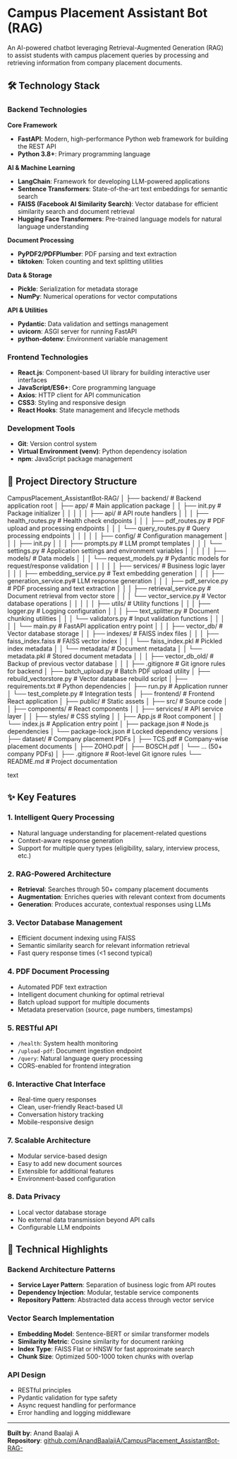 # Campus Placement Assistant Bot (RAG)

An AI-powered chatbot leveraging Retrieval-Augmented Generation (RAG) to assist students with campus placement queries by processing and retrieving information from company placement documents.

## 🛠️ Technology Stack

### Backend Technologies

**Core Framework**
- **FastAPI**: Modern, high-performance Python web framework for building the REST API
- **Python 3.8+**: Primary programming language

**AI & Machine Learning**
- **LangChain**: Framework for developing LLM-powered applications
- **Sentence Transformers**: State-of-the-art text embeddings for semantic search
- **FAISS (Facebook AI Similarity Search)**: Vector database for efficient similarity search and document retrieval
- **Hugging Face Transformers**: Pre-trained language models for natural language understanding

**Document Processing**
- **PyPDF2/PDFPlumber**: PDF parsing and text extraction
- **tiktoken**: Token counting and text splitting utilities

**Data & Storage**
- **Pickle**: Serialization for metadata storage
- **NumPy**: Numerical operations for vector computations

**API & Utilities**
- **Pydantic**: Data validation and settings management
- **uvicorn**: ASGI server for running FastAPI
- **python-dotenv**: Environment variable management

### Frontend Technologies

- **React.js**: Component-based UI library for building interactive user interfaces
- **JavaScript/ES6+**: Core programming language
- **Axios**: HTTP client for API communication
- **CSS3**: Styling and responsive design
- **React Hooks**: State management and lifecycle methods

### Development Tools

- **Git**: Version control system
- **Virtual Environment (venv)**: Python dependency isolation
- **npm**: JavaScript package management

## 📁 Project Directory Structure

CampusPlacement_AssistantBot-RAG/
│
├── backend/ # Backend application root
│ ├── app/ # Main application package
│ │ ├── init.py # Package initializer
│ │ │
│ │ ├── api/ # API route handlers
│ │ │ ├── health_routes.py # Health check endpoints
│ │ │ ├── pdf_routes.py # PDF upload and processing endpoints
│ │ │ └── query_routes.py # Query processing endpoints
│ │ │
│ │ ├── config/ # Configuration management
│ │ │ ├── init.py
│ │ │ ├── prompts.py # LLM prompt templates
│ │ │ └── settings.py # Application settings and environment variables
│ │ │
│ │ ├── models/ # Data models
│ │ │ └── request_models.py # Pydantic models for request/response validation
│ │ │
│ │ ├── services/ # Business logic layer
│ │ │ ├── embedding_service.py # Text embedding generation
│ │ │ ├── generation_service.py# LLM response generation
│ │ │ ├── pdf_service.py # PDF processing and text extraction
│ │ │ ├── retrieval_service.py # Document retrieval from vector store
│ │ │ └── vector_service.py # Vector database operations
│ │ │
│ │ ├── utils/ # Utility functions
│ │ │ ├── logger.py # Logging configuration
│ │ │ ├── text_splitter.py # Document chunking utilities
│ │ │ └── validators.py # Input validation functions
│ │ │
│ │ └── main.py # FastAPI application entry point
│ │
│ ├── vector_db/ # Vector database storage
│ │ ├── indexes/ # FAISS index files
│ │ │ ├── faiss_index.faiss # FAISS vector index
│ │ │ └── faiss_index.pkl # Pickled index metadata
│ │ └── metadata/ # Document metadata
│ │ └── metadata.pkl # Stored document metadata
│ │
│ ├── vector_db_old/ # Backup of previous vector database
│ │
│ ├── .gitignore # Git ignore rules for backend
│ ├── batch_upload.py # Batch PDF upload utility
│ ├── rebuild_vectorstore.py # Vector database rebuild script
│ ├── requirements.txt # Python dependencies
│ ├── run.py # Application runner
│ └── test_complete.py # Integration tests
│
├── frontend/ # Frontend React application
│ ├── public/ # Static assets
│ ├── src/ # Source code
│ │ ├── components/ # React components
│ │ ├── services/ # API service layer
│ │ ├── styles/ # CSS styling
│ │ ├── App.js # Root component
│ │ └── index.js # Application entry point
│ ├── package.json # Node.js dependencies
│ └── package-lock.json # Locked dependency versions
│
├── dataset/ # Company placement PDFs
│ ├── TCS.pdf # Company-wise placement documents
│ ├── ZOHO.pdf
│ ├── BOSCH.pdf
│ └── ... (50+ company PDFs)
│
├── .gitignore # Root-level Git ignore rules
└── README.md # Project documentation

text

## ✨ Key Features

### 1. **Intelligent Query Processing**
- Natural language understanding for placement-related questions
- Context-aware response generation
- Support for multiple query types (eligibility, salary, interview process, etc.)

### 2. **RAG-Powered Architecture**
- **Retrieval**: Searches through 50+ company placement documents
- **Augmentation**: Enriches queries with relevant context from documents
- **Generation**: Produces accurate, contextual responses using LLMs

### 3. **Vector Database Management**
- Efficient document indexing using FAISS
- Semantic similarity search for relevant information retrieval
- Fast query response times (<1 second typical)

### 4. **PDF Document Processing**
- Automated PDF text extraction
- Intelligent document chunking for optimal retrieval
- Batch upload support for multiple documents
- Metadata preservation (source, page numbers, timestamps)

### 5. **RESTful API**
- `/health`: System health monitoring
- `/upload-pdf`: Document ingestion endpoint
- `/query`: Natural language query processing
- CORS-enabled for frontend integration

### 6. **Interactive Chat Interface**
- Real-time query responses
- Clean, user-friendly React-based UI
- Conversation history tracking
- Mobile-responsive design

### 7. **Scalable Architecture**
- Modular service-based design
- Easy to add new document sources
- Extensible for additional features
- Environment-based configuration

### 8. **Data Privacy**
- Local vector database storage
- No external data transmission beyond API calls
- Configurable LLM endpoints

## 🔧 Technical Highlights

### Backend Architecture Patterns
- **Service Layer Pattern**: Separation of business logic from API routes
- **Dependency Injection**: Modular, testable service components
- **Repository Pattern**: Abstracted data access through vector service

### Vector Search Implementation
- **Embedding Model**: Sentence-BERT or similar transformer models
- **Similarity Metric**: Cosine similarity for document ranking
- **Index Type**: FAISS Flat or HNSW for fast approximate search
- **Chunk Size**: Optimized 500-1000 token chunks with overlap

### API Design
- RESTful principles
- Pydantic validation for type safety
- Async request handling for performance
- Error handling and logging middleware

---

**Built by**: Anand Baalaji A  
**Repository**: [github.com/AnandBaalajiA/CampusPlacement_AssistantBot-RAG-](https://github.com/AnandBaalajiA/CampusPlacement_AssistantBot-RAG-.git)
